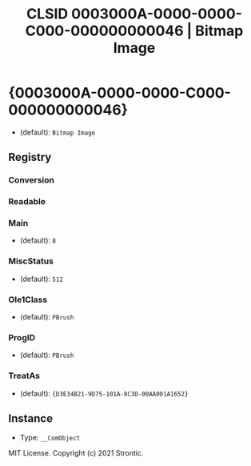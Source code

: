 ﻿---
title: "CLSID 0003000A-0000-0000-C000-000000000046 | Bitmap Image"
excerpt: What is COM-Object CLSID 0003000A-0000-0000-C000-000000000046?
---

# {0003000A-0000-0000-C000-000000000046}

* (default): `Bitmap Image`

## Registry


### Conversion


### Readable


### Main

* (default): `8`

### MiscStatus

* (default): `512`

### Ole1Class

* (default): `PBrush`

### ProgID

* (default): `PBrush`

### TreatAs

* (default): `{D3E34B21-9D75-101A-8C3D-00AA001A1652}`

## Instance

* Type: `__ComObject`

MIT License. Copyright (c) 2021 Strontic.


